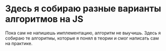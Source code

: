 # Здесь я собираю разные варианты алгоритмов на JS

Пока сам не напишешь имплементацию, алгоритм не выучишь. Здесь я собираю те алгоритмы, которые я понял в теории и смог написать сам на практике.


